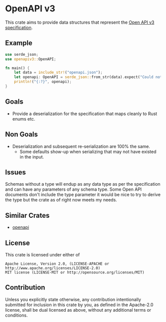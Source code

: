 # OpenAPI v3 &emsp;

This crate aims to provide data structures that represent the [Open API v3 specification](https://github.com/OAI/OpenAPI-Specification/blob/master/versions/3.0.0.md).

## Example

```rust
use serde_json;
use openapiv3::OpenAPI;

fn main() {
    let data = include_str!("openapi.json");
    let openapi: OpenAPI = serde_json::from_str(data).expect("Could not deserialize input");
    println!("{:?}", openapi);
}
```

## Goals
* Provide a deserialization for the specification that maps cleanly to Rust enums etc.

## Non Goals
* Deserialization and subsequent re-serialization are 100% the same.
    * Some defaults show-up when serializing that may not have existed in the input.

## Issues
Schemas without a type will endup as any data type as per the specification and can have any parameters of any schema type. Some Open API documents don't include the type parameter it would be nice to try to derive the type but the crate as of right now meets my needs.

## Similar Crates
* [openapi](https://crates.io/crates/openapi)

## License

This crate is licensed under either of

    Apache License, Version 2.0, (LICENSE-APACHE or http://www.apache.org/licenses/LICENSE-2.0)
    MIT license (LICENSE-MIT or http://opensource.org/licenses/MIT)

## Contribution

Unless you explicitly state otherwise, any contribution intentionally submitted for inclusion in this crate by you, as defined in the Apache-2.0 license, shall be dual licensed as above, without any additional terms or conditions.